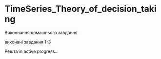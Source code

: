 # TimeSeries_Theory_of_decision_taking
Виконнання домашнього завдання 

виконані завдання 1-3

Решта  in active progress...
